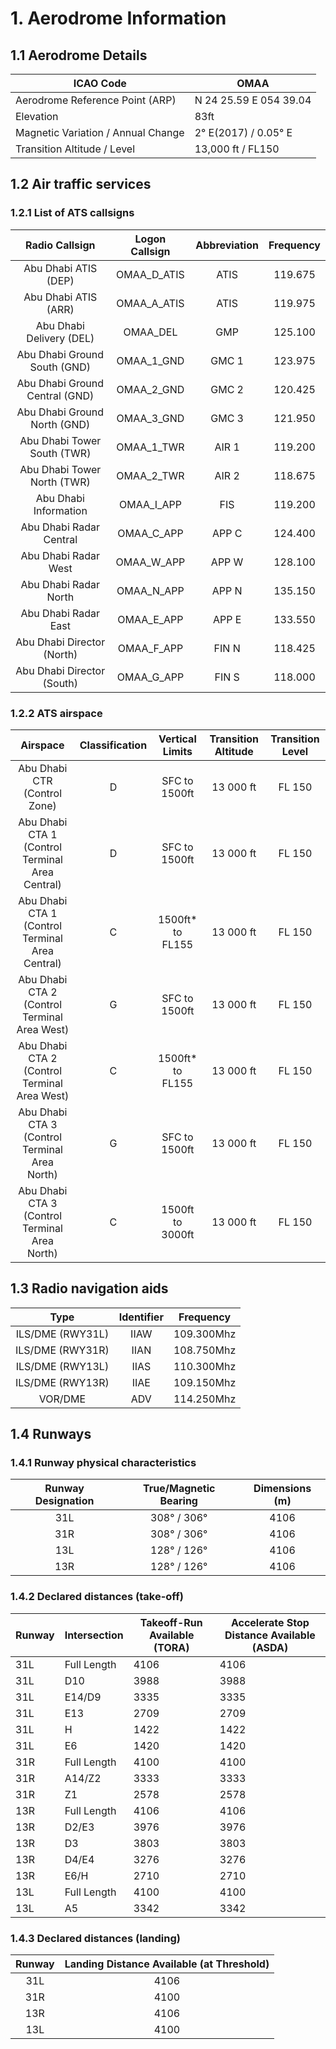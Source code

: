# 1. Aerodrome Information
## 1.1 Aerodrome Details
| ICAO Code                          | OMAA                                               |
|------------------------------------|----------------------------------------------------|
| Aerodrome Reference Point (ARP)    | N 24 25.59 E 054 39.04                             |
| Elevation                          | 83ft                                               |
| Magnetic Variation / Annual Change | 2° E(2017) / 0.05° E                               |
| Transition Altitude / Level        | 13,000 ft / FL150                                  |

## 1.2 Air traffic services
### 1.2.1 List of ATS callsigns
| Radio Callsign                    | Logon Callsign   | Abbreviation    | Frequency   |
|:---------------------------------:|:----------------:|:---------------:|:-----------:|
|       Abu Dhabi ATIS (DEP)        |    OMAA_D_ATIS   |      ATIS       |   119.675   |
|       Abu Dhabi ATIS (ARR)        |    OMAA_A_ATIS   |      ATIS       |   119.975   |
|     Abu Dhabi Delivery (DEL)      |      OMAA_DEL    |       GMP       |   125.100   |
|   Abu Dhabi Ground South (GND)    |    OMAA_1_GND    |      GMC 1      |   123.975   |
|  Abu Dhabi Ground Central (GND)   |    OMAA_2_GND    |      GMC 2      |   120.425   |
|   Abu Dhabi Ground North (GND)    |    OMAA_3_GND    |      GMC 3      |   121.950   |
|   Abu Dhabi Tower South (TWR)     |    OMAA_1_TWR    |      AIR 1      |   119.200   |
|   Abu Dhabi Tower North (TWR)     |    OMAA_2_TWR    |      AIR 2      |   118.675   |
|      Abu Dhabi Information        |    OMAA_I_APP    |      FIS        |   119.200   |
|      Abu Dhabi Radar Central      |    OMAA_C_APP    |      APP C      |   124.400   |
|      Abu Dhabi Radar West         |    OMAA_W_APP    |      APP W      |   128.100   |
|      Abu Dhabi Radar North        |    OMAA_N_APP    |      APP N      |   135.150   |
|      Abu Dhabi Radar East         |    OMAA_E_APP    |      APP E      |   133.550   |
|      Abu Dhabi Director (North)   |    OMAA_F_APP    |      FIN N      |   118.425   |
|      Abu Dhabi Director (South)   |    OMAA_G_APP    |      FIN S      |   118.000   |

### 1.2.2 ATS airspace
| Airspace                                         | Classification   | Vertical Limits       | Transition Altitude   | Transition Level   |
|:------------------------------------------------:|:----------------:|:---------------------:|:---------------------:|:------------------:|
| Abu Dhabi CTR (Control Zone)                     |        D         |   SFC to 1500ft       | 13 000 ft             | FL 150             |
| Abu Dhabi CTA 1 (Control Terminal Area Central)  |        D         |   SFC to 1500ft       | 13 000 ft             | FL 150             |
| Abu Dhabi CTA 1 (Control Terminal Area Central)  |        C         |   1500ft* to FL155    | 13 000 ft             | FL 150             |
| Abu Dhabi CTA 2 (Control Terminal Area West)     |        G         |   SFC to 1500ft       | 13 000 ft             | FL 150             |
| Abu Dhabi CTA 2 (Control Terminal Area West)     |        C         |  1500ft* to FL155     | 13 000 ft             | FL 150             |
| Abu Dhabi CTA 3 (Control Terminal Area North)    |        G         |   SFC to 1500ft       | 13 000 ft             | FL 150             |
| Abu Dhabi CTA 3 (Control Terminal Area North)    |        C         |   1500ft to 3000ft    | 13 000 ft             | FL 150             |



## 1.3 Radio navigation aids
| Type                     | Identifier   | Frequency   |
|:------------------------:|:------------:|:-----------:|
| ILS/DME (RWY31L)         | IIAW         | 109.300Mhz  |
| ILS/DME (RWY31R)         | IIAN         | 108.750Mhz  |
| ILS/DME (RWY13L)         | IIAS         | 110.300Mhz  |
| ILS/DME (RWY13R)         | IIAE         | 109.150Mhz  |
| VOR/DME                  | ADV          | 114.250Mhz  |


## 1.4 Runways
### 1.4.1 Runway physical characteristics
| Runway Designation   | True/Magnetic Bearing     | Dimensions (m)   |
|:--------------------:|:-------------------------:|:----------------:|
| 31L                  | 308° / 306°               |    4106          |
| 31R                  | 308° / 306°               |    4106          |
| 13L                  | 128° / 126°               |    4106          |
| 13R                  | 128° / 126°               |    4106          |

### 1.4.2 Declared distances (take-off)
| Runway | Intersection | Takeoff-Run Available (TORA) | Accelerate Stop Distance Available (ASDA) |
|--------|--------------|------------------------------|-------------------------------------------|
| 31L    | Full Length  | 4106                         | 4106                                      |
| 31L    | D10          | 3988                         | 3988                                      |
| 31L    | E14/D9       | 3335                         | 3335                                      |
| 31L    | E13          | 2709                         | 2709                                      |
| 31L    | H            | 1422                         | 1422                                      |
| 31L    | E6           | 1420                         | 1420                                      |
| 31R    | Full Length  | 4100                         | 4100                                      |
| 31R    | A14/Z2       | 3333                         | 3333                                      |
| 31R    | Z1           | 2578                         | 2578                                      |
| 13R    | Full Length  | 4106                         | 4106                                      |
| 13R    | D2/E3        | 3976                         | 3976                                      |
| 13R    | D3           | 3803                         | 3803                                      |
| 13R    | D4/E4        | 3276                         | 3276                                      |
| 13R    | E6/H         | 2710                         | 2710                                      |
| 13L    | Full Length  | 4100                         | 4100                                      |
| 13L    | A5           | 3342                         | 3342                                      |

### 1.4.3 Declared distances (landing)
| Runway    | Landing Distance Available (at Threshold)     |
|:---------:|:---------------------------------------------:|
|    31L    |     4106                                      |
|    31R    |     4100                                      |
|    13R    |     4106                                      |
|    13L    |     4100                                      |